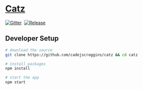 # [Catz](https://catz.io/)
[![Gitter](https://img.shields.io/badge/gitter-join%20chat%20%E2%86%92-brightgreen.svg)](https://gitter.im/cadejscroggins/omgcatz)&nbsp;
[![Release](https://img.shields.io/github/release/cadejscroggins/catz.svg)](https://github.com/cadejscroggins/catz/releases)

## Developer Setup

```bash
# download the source
git clone https://github.com/cadejscroggins/catz && cd catz

# install packages
npm install

# start the app
npm start
```
